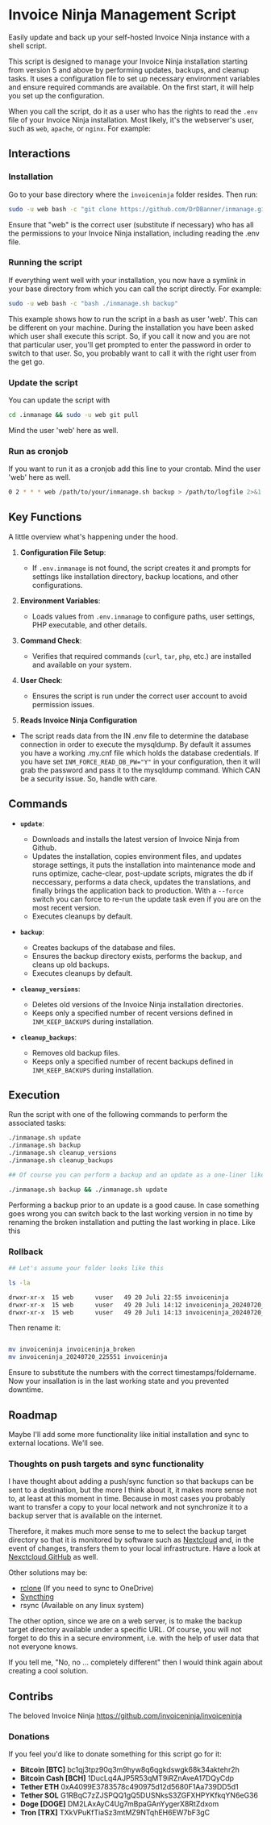 # Invoice Ninja Management Script

Easily update and back up your self-hosted Invoice Ninja instance with a shell script.

This script is designed to manage your Invoice Ninja installation starting from version 5 and above by performing updates, backups, and cleanup tasks. It uses a configuration file to set up necessary environment variables and ensure required commands are available. On the first start, it will help you set up the configuration.

When you call the script, do it as a user who has the rights to read the `.env` file of your Invoice Ninja installation. Most likely, it's the webserver's user, such as `web`, `apache`, or `nginx`. For example:

## Interactions

### Installation

Go to your base directory where the `invoiceninja` folder resides. Then run:

```bash
sudo -u web bash -c "git clone https://github.com/DrDBanner/inmanage.git .inmanage && chmod +x .inmanage/inmanage.sh && bash .inmanage/inmanage.sh"
```

Ensure that "web" is the correct user (substitute if necessary) who has all the permissions to your Invoice Ninja installation, including reading the .env file.

### Running the script

If everything went well with your installation, you now have a symlink in your base directory from which you can call the script directly. For example:

```bash
sudo -u web bash -c "bash ./inmanage.sh backup"
```

This example shows how to run the script in a bash as user 'web'. This can be different on your machine. During the installation you have been asked which user shall execute this script. So, if you call it now and you are not that particular user, you'll get prompted to enter the password in order to switch to that user. So, you probably want to call it with the right user from the get go.

### Update the script

You can update the script with

```bash
cd .inmanage && sudo -u web git pull
```

Mind the user 'web' here as well.

### Run as cronjob

If you want to run it as a cronjob add this line to your crontab. Mind the user 'web' here as well.

```bash
0 2 * * * web /path/to/your/inmanage.sh backup > /path/to/logfile 2>&1
```

## Key Functions

A little overview what's happening under the hood.

1. **Configuration File Setup**:

   - If `.env.inmanage` is not found, the script creates it and prompts for settings like installation directory, backup locations, and other configurations.

2. **Environment Variables**:

   - Loads values from `.env.inmanage` to configure paths, user settings, PHP executable, and other details.

3. **Command Check**:

   - Verifies that required commands (`curl`, `tar`, `php`, etc.) are installed and available on your system.

4. **User Check**:

   - Ensures the script is run under the correct user account to avoid permission issues.

5. **Reads Invoice Ninja Configuration**

- The script reads data from the IN .env file to determine the database connection in order to execute the mysqldump. By default it assumes you have a working .my.cnf file which holds the database credentials. If you have set `INM_FORCE_READ_DB_PW="Y"` in your configuration, then it will grab the password and pass it to the mysqldump command. Which CAN be a security issue. So, handle with care.

## Commands

- **`update`**:

  - Downloads and installs the latest version of Invoice Ninja from Github.
  - Updates the installation, copies environment files, and updates storage settings, it puts the installation into maintenance mode and runs optimize, cache-clear, post-update scripts, migrates the db if neccessary, performs a data check, updates the translations, and finally brings the application back to production. With a `--force` switch you can force to re-run the update task even if you are on the most recent version.
  - Executes cleanups by default.

- **`backup`**:

  - Creates backups of the database and files.
  - Ensures the backup directory exists, performs the backup, and cleans up old backups.
  - Executes cleanups by default.

- **`cleanup_versions`**:

  - Deletes old versions of the Invoice Ninja installation directories.
  - Keeps only a specified number of recent versions defined in `INM_KEEP_BACKUPS` during installation.

- **`cleanup_backups`**:
  - Removes old backup files.
  - Keeps only a specified number of recent backups defined in `INM_KEEP_BACKUPS` during installation.

## Execution

Run the script with one of the following commands to perform the associated tasks:

```bash
./inmanage.sh update
./inmanage.sh backup
./inmanage.sh cleanup_versions
./inmanage.sh cleanup_backups

## Of course you can perform a backup and an update as a one-liner like:

./inmanage.sh backup && ./inmanage.sh update
```

Performing a backup prior to an update is a good cause. In case something goes wrong you can switch back to the last working version in no time by renaming the broken installation and putting the last working in place. Like this

### Rollback

```bash
## Let's assume your folder looks like this

ls -la

drwxr-xr-x  15 web      vuser   49 20 Juli 22:55 invoiceninja
drwxr-xr-x  15 web      vuser   49 20 Juli 14:12 invoiceninja_20240720_141317
drwxr-xr-x  15 web      vuser   49 20 Juli 14:13 invoiceninja_20240720_225551
```

Then rename it:
```bash

mv invoiceninja invoiceninja_broken
mv invoiceninja_20240720_225551 invoiceninja

```

Ensure to substitute the numbers with the correct timestamps/foldername. Now your insallation is in the last working state and you prevented downtime.

## Roadmap

Maybe I'll add some more functionality like initial installation and sync to external locations. We'll see.

### Thoughts on push targets and sync functionality

I have thought about adding a push/sync function so that backups can be sent to a destination, but the more I think about it, it makes more sense not to, at least at this moment in time. Because in most cases you probably want to transfer a copy to your local network and not synchronize it to a backup server that is available on the internet. 

Therefore, it makes much more sense to me to select the backup target directory so that it is monitored by software such as [Nextcloud](https://nextcloud.com/) and, in the event of changes, transfers them to your local infrastructure. Have a look at [Nexctcloud GitHub](https://github.com/nextcloud) as well.

Other solutions may be:

- [rclone](https://rclone.org) (If you need to sync to OneDrive)
- [Syncthing](https://syncthing.net) 
- rsync (Available on any linux system)

The other option, since we are on a web server, is to make the backup target directory available under a specific URL. Of course, you will not forget to do this in a secure environment, i.e. with the help of user data that not everyone knows.

If you tell me, "No, no ... completely different" then I would think again about creating a cool solution.

## Contribs

The beloved Invoice Ninja
https://github.com/invoiceninja/invoiceninja

### Donations

If you feel you'd like to donate something for this script go for it:

- **Bitcoin [BTC]** bc1qj3tpz90q3m9hyw8q6qgkdswgk68k34aktehr2h
- **Bitcoin Cash [BCH]** 1DucLq4AJP5R53qMT9iRZnAveA17DQyCdp
- **Tether ETH** 0xA4099E3783578c490975d12d5680F1Aa739DD5d1
- **Tether SOL** G1RBqC7zZJSPQQ1gQ5DUSNksS3ZGFXHPYKfkqYN6eG36
- **Doge [DOGE]** DM2LAxAyC4Ug7mBpaGAnYygerX8RtZdxom
- **Tron [TRX]** TXkVPuKfTiaSz3mtMZ9NTqhEH6EW7bF3gC

